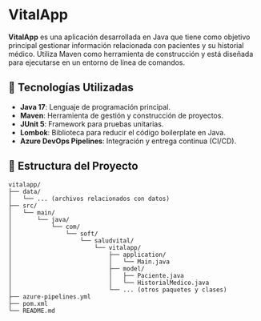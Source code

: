 # VitalApp

**VitalApp** es una aplicación desarrollada en Java que tiene como objetivo principal gestionar información relacionada con pacientes y su historial médico. Utiliza Maven como herramienta de construcción y está diseñada para ejecutarse en un entorno de línea de comandos.

## 🧰 Tecnologías Utilizadas

- **Java 17**: Lenguaje de programación principal.
- **Maven**: Herramienta de gestión y construcción de proyectos.
- **JUnit 5**: Framework para pruebas unitarias.
- **Lombok**: Biblioteca para reducir el código boilerplate en Java.
- **Azure DevOps Pipelines**: Integración y entrega continua (CI/CD).

## 📁 Estructura del Proyecto

```plaintext
vitalapp/
├── data/
│   └── ... (archivos relacionados con datos)
├── src/
│   └── main/
│       └── java/
│           └── com/
│               └── soft/
│                   └── saludvital/
│                       └── vitalapp/
│                           ├── application/
│                           │   └── Main.java
│                           ├── model/
│                           │   ├── Paciente.java
│                           │   └── HistorialMedico.java
│                           └── ... (otros paquetes y clases)
├── azure-pipelines.yml
├── pom.xml
└── README.md
